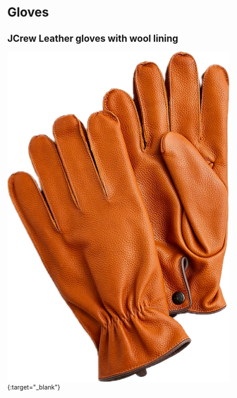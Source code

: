 # Gloves

## JCrew Leather gloves with wool lining

[<img src="./docs/assets/jcrew.png" alt="JCrew" class="logo-link">](https://www.jcrew.com/it/p/mens/categories/accessories/cold-weather-accessories/gloves/leather-gloves-with-wool-lining/BV021?display=standard&fit=Classic&color_name=medium-brown-goatskin&colorProductCode=BV021){:target="_blank"}